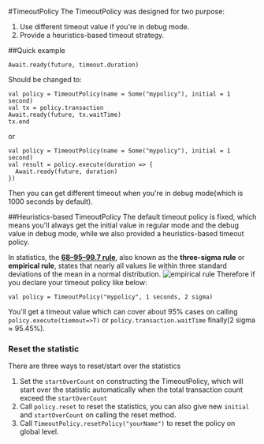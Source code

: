 #TimeoutPolicy
The TimeoutPolicy was designed for two purpose:
1. Use different timeout value if you're in debug mode.
2. Provide a heuristics-based timeout strategy.

##Quick example
```
Await.ready(future, timeout.duration)
```
Should be changed to:
```
val policy = TimeoutPolicy(name = Some("mypolicy"), initial = 1 second)
val tx = policy.transaction
Await.ready(future, tx.waitTime)
tx.end
```
or
```
val policy = TimeoutPolicy(name = Some("mypolicy"), initial = 1 second)
val result = policy.execute(duration => {
  Await.ready(future, duration)
})
```
Then you can get different timeout when you're in debug mode(which is 1000 seconds by default).

##Heuristics-based TimeoutPolicy
The default timeout policy is fixed, which means you'll always get the initial value in regular mode and the debug value in debug mode, while we also provided a heuristics-based timeout policy.

In statistics, the [**68–95–99.7  rule**](http://en.wikipedia.org/wiki/68%E2%80%9395%E2%80%9399.7_rule), also known as the **three-sigma rule** or **empirical rule**, states that nearly all values lie within three standard deviations of the mean in a normal distribution.
![empirical rule](http://upload.wikimedia.org/wikipedia/commons/a/a9/Empirical_Rule.PNG)
Therefore if you declare your timeout policy like below:
```
val policy = TimeoutPolicy("mypolicy", 1 seconds, 2 sigma)
```
You'll get a timeout value which can cover about 95% cases on calling `policy.execute(tiemout=>T)` or `policy.transaction.waitTime` finally(2 sigma ≈ 95.45%).

### Reset the statistic
There are three ways to reset/start over the statistics

1. Set the `startOverCount` on constructing the TimeoutPolicy, which will start over the statistic automatically when the total transaction count exceed the `startOverCount`
2. Call `policy.reset` to reset the statistics, you can also give new `initial` and `startOverCount` on calling the reset method.
3. Call `TimeoutPolicy.resetPolicy("yourName")` to reset the policy on global level.
